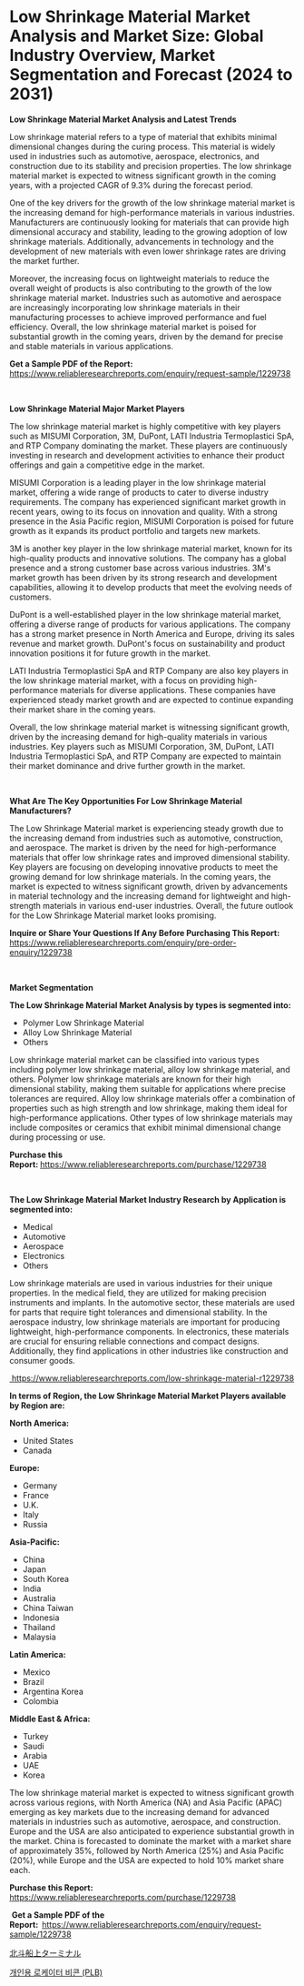 <p><h1>Low Shrinkage Material Market Analysis and Market Size: Global Industry Overview, Market Segmentation and Forecast (2024 to 2031)</h1></p><p><strong>Low Shrinkage Material Market Analysis and Latest Trends</strong></p>
<p><p>Low shrinkage material refers to a type of material that exhibits minimal dimensional changes during the curing process. This material is widely used in industries such as automotive, aerospace, electronics, and construction due to its stability and precision properties. The low shrinkage material market is expected to witness significant growth in the coming years, with a projected CAGR of 9.3% during the forecast period.</p><p>One of the key drivers for the growth of the low shrinkage material market is the increasing demand for high-performance materials in various industries. Manufacturers are continuously looking for materials that can provide high dimensional accuracy and stability, leading to the growing adoption of low shrinkage materials. Additionally, advancements in technology and the development of new materials with even lower shrinkage rates are driving the market further.</p><p>Moreover, the increasing focus on lightweight materials to reduce the overall weight of products is also contributing to the growth of the low shrinkage material market. Industries such as automotive and aerospace are increasingly incorporating low shrinkage materials in their manufacturing processes to achieve improved performance and fuel efficiency. Overall, the low shrinkage material market is poised for substantial growth in the coming years, driven by the demand for precise and stable materials in various applications.</p></p>
<p><strong>Get a Sample PDF of the Report:&nbsp;</strong> <a href="https://www.reliableresearchreports.com/enquiry/request-sample/1229738">https://www.reliableresearchreports.com/enquiry/request-sample/1229738</a></p>
<p>&nbsp;</p>
<p><strong>Low Shrinkage Material Major Market Players</strong></p>
<p><p>The low shrinkage material market is highly competitive with key players such as MISUMI Corporation, 3M, DuPont, LATI Industria Termoplastici SpA, and RTP Company dominating the market. These players are continuously investing in research and development activities to enhance their product offerings and gain a competitive edge in the market.</p><p>MISUMI Corporation is a leading player in the low shrinkage material market, offering a wide range of products to cater to diverse industry requirements. The company has experienced significant market growth in recent years, owing to its focus on innovation and quality. With a strong presence in the Asia Pacific region, MISUMI Corporation is poised for future growth as it expands its product portfolio and targets new markets.</p><p>3M is another key player in the low shrinkage material market, known for its high-quality products and innovative solutions. The company has a global presence and a strong customer base across various industries. 3M's market growth has been driven by its strong research and development capabilities, allowing it to develop products that meet the evolving needs of customers.</p><p>DuPont is a well-established player in the low shrinkage material market, offering a diverse range of products for various applications. The company has a strong market presence in North America and Europe, driving its sales revenue and market growth. DuPont's focus on sustainability and product innovation positions it for future growth in the market.</p><p>LATI Industria Termoplastici SpA and RTP Company are also key players in the low shrinkage material market, with a focus on providing high-performance materials for diverse applications. These companies have experienced steady market growth and are expected to continue expanding their market share in the coming years.</p><p>Overall, the low shrinkage material market is witnessing significant growth, driven by the increasing demand for high-quality materials in various industries. Key players such as MISUMI Corporation, 3M, DuPont, LATI Industria Termoplastici SpA, and RTP Company are expected to maintain their market dominance and drive further growth in the market.</p></p>
<p>&nbsp;</p>
<p><strong>What Are The Key Opportunities For Low Shrinkage Material Manufacturers?</strong></p>
<p><p>The Low Shrinkage Material market is experiencing steady growth due to the increasing demand from industries such as automotive, construction, and aerospace. The market is driven by the need for high-performance materials that offer low shrinkage rates and improved dimensional stability. Key players are focusing on developing innovative products to meet the growing demand for low shrinkage materials. In the coming years, the market is expected to witness significant growth, driven by advancements in material technology and the increasing demand for lightweight and high-strength materials in various end-user industries. Overall, the future outlook for the Low Shrinkage Material market looks promising.</p></p>
<p><strong>Inquire or Share Your Questions If Any Before Purchasing This Report:</strong> <a href="https://www.reliableresearchreports.com/enquiry/pre-order-enquiry/1229738">https://www.reliableresearchreports.com/enquiry/pre-order-enquiry/1229738</a></p>
<p>&nbsp;</p>
<p><strong>Market Segmentation</strong></p>
<p><strong>The Low Shrinkage Material Market Analysis by types is segmented into:</strong></p>
<p><ul><li>Polymer Low Shrinkage Material</li><li>Alloy Low Shrinkage Material</li><li>Others</li></ul></p>
<p><p>Low shrinkage material market can be classified into various types including polymer low shrinkage material, alloy low shrinkage material, and others. Polymer low shrinkage materials are known for their high dimensional stability, making them suitable for applications where precise tolerances are required. Alloy low shrinkage materials offer a combination of properties such as high strength and low shrinkage, making them ideal for high-performance applications. Other types of low shrinkage materials may include composites or ceramics that exhibit minimal dimensional change during processing or use.</p></p>
<p><strong>Purchase this Report:&nbsp;</strong><a href="https://www.reliableresearchreports.com/purchase/1229738">https://www.reliableresearchreports.com/purchase/1229738</a></p>
<p>&nbsp;</p>
<p><strong>The Low Shrinkage Material Market Industry Research by Application is segmented into:</strong></p>
<p><ul><li>Medical</li><li>Automotive</li><li>Aerospace</li><li>Electronics</li><li>Others</li></ul></p>
<p><p>Low shrinkage materials are used in various industries for their unique properties. In the medical field, they are utilized for making precision instruments and implants. In the automotive sector, these materials are used for parts that require tight tolerances and dimensional stability. In the aerospace industry, low shrinkage materials are important for producing lightweight, high-performance components. In electronics, these materials are crucial for ensuring reliable connections and compact designs. Additionally, they find applications in other industries like construction and consumer goods.</p></p>
<p><a href="https://www.reliableresearchreports.com/low-shrinkage-material-r1229738">&nbsp;https://www.reliableresearchreports.com/low-shrinkage-material-r1229738</a></p>
<p><strong>In terms of Region, the Low Shrinkage Material Market Players available by Region are:</strong></p>
<p>
    <p> <strong> North America: </strong>
        <ul>
            <li>United States</li>
            <li>Canada</li>
        </ul>
        </p> 
    <p> <strong> Europe: </strong>
        <ul>
            <li>Germany</li>
            <li>France</li>
            <li>U.K.</li>
            <li>Italy</li>
            <li>Russia</li>
        </ul>
        </p> 
    <p> <strong> Asia-Pacific: </strong>
        <ul>
            <li>China</li>
            <li>Japan</li>
            <li>South Korea</li>
            <li>India</li>
            <li>Australia</li>
            <li>China Taiwan</li>
            <li>Indonesia</li>
            <li>Thailand</li>
            <li>Malaysia</li>
        </ul>
        </p> 
    <p> <strong> Latin America: </strong>
        <ul>
            <li>Mexico</li>
            <li>Brazil</li>
            <li>Argentina Korea</li>
            <li>Colombia</li>
        </ul>
        </p> 
    <p> <strong> Middle East & Africa: </strong>
        <ul>
            <li>Turkey</li>
            <li>Saudi</li>
            <li>Arabia</li>
            <li>UAE</li>
            <li>Korea</li>
        </ul>
    </p>
    </p>
<p><p>The low shrinkage material market is expected to witness significant growth across various regions, with North America (NA) and Asia Pacific (APAC) emerging as key markets due to the increasing demand for advanced materials in industries such as automotive, aerospace, and construction. Europe and the USA are also anticipated to experience substantial growth in the market. China is forecasted to dominate the market with a market share of approximately 35%, followed by North America (25%) and Asia Pacific (20%), while Europe and the USA are expected to hold 10% market share each.</p></p>
<p><strong>Purchase this Report: </strong><a href="https://www.reliableresearchreports.com/purchase/1229738">https://www.reliableresearchreports.com/purchase/1229738</a></p>
<p>&nbsp;<strong>Get a Sample PDF of the Report:&nbsp;&nbsp;</strong><a href="https://www.reliableresearchreports.com/enquiry/request-sample/1229738">https://www.reliableresearchreports.com/enquiry/request-sample/1229738</a></p>
<p><strong></strong></p>
<p><p><a href="https://medium.com/@hazelnutt83/beidou%E8%88%B9%E8%88%B6%E7%AB%AF%E6%9C%AB%E5%B8%82%E5%A0%B4%E3%81%AE%E8%A6%8F%E6%A8%A1-%E5%B8%82%E5%A0%B4%E3%82%BB%E3%82%B0%E3%83%A1%E3%83%B3%E3%83%86%E3%83%BC%E3%82%B7%E3%83%A7%E3%83%B3-%E5%B8%82%E5%A0%B4%E5%8B%95%E5%90%91-%E6%88%90%E9%95%B7%E5%88%86%E6%9E%90%E4%BA%88%E6%B8%AC2031%E5%B9%B4%E3%81%BE%E3%81%A7-5022611651aa">北斗船上ターミナル</a></p><p><a href="https://medium.com/@howaoole34545/%EA%B0%9C%EC%9D%B8-%EC%9C%84%EC%B9%98-%EA%B2%B0%EC%A0%95%EA%B8%B0-plbs-%EC%8B%9C%EC%9E%A5-%EA%B7%9C%EB%AA%A8-%EC%A0%90%EC%9C%A0%EC%9C%A8-%EB%B0%8F-%ED%8A%B8%EB%A0%8C%EB%93%9C-%EB%B6%84%EC%84%9D-%EB%B3%B4%EA%B3%A0%EC%84%9C-%EC%A0%9C%ED%92%88%EB%B3%84-406mhz-%EB%A1%9C%EC%BC%80%EC%9D%B4%ED%84%B0-%EB%B9%84%EC%BD%98-%EB%A1%9C%EC%BC%80%EC%9D%B4%ED%84%B0-%EB%B9%84%EC%BD%98-%EB%B0%8F-%EC%84%B8%EB%B6%84%ED%99%94-%EC%98%88%EC%B8%A1-2024-2031-d649ba8fa715">개인용 로케이터 비콘 (PLB)</a></p></p>